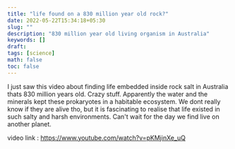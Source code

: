```yaml
---
title: "life found on a 830 million year old rock?"
date: 2022-05-22T15:34:18+05:30
slug: ""
description: "830 million year old living organism in Australia"
keywords: []
draft: 
tags: [science]
math: false
toc: false
---
```

I just saw this video about finding life embedded inside rock salt in Australia thats 830 million years old. Crazy stuff. Apparently the water and the minerals kept these prokaryotes in a habitable ecosystem. We dont really know if they are alive tho, but it is fascinating to realise that life existed in such salty and harsh environments. Can't wait for the day we find live on another planet. 

video link : https://www.youtube.com/watch?v=pKMjinXe_uQ
